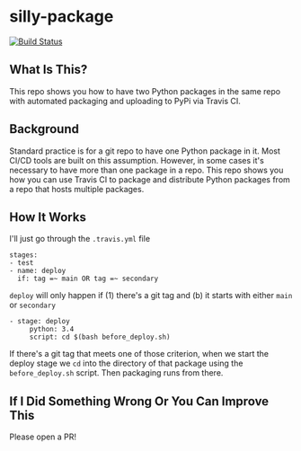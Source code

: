 # silly-package
[![Build Status](https://travis-ci.org/lukewrites/silly-package.svg?branch=master)](https://travis-ci.org/lukewrites/silly-package)

## What Is This?
This repo shows you how to have two Python packages in the same repo with automated packaging and uploading to PyPi via Travis CI.

## Background
Standard practice is for a git repo to have one Python package in it. Most CI/CD tools are built on this assumption. However, in some cases it's necessary to have more than one package in a repo. This repo shows you how you can use Travis CI to package and distribute Python packages from a repo that hosts multiple packages.

## How It Works
I'll just go through the `.travis.yml` file

```
stages:
- test
- name: deploy
  if: tag =~ main OR tag =~ secondary
```

`deploy` will only happen if (1) there's a git tag and (b) it starts with either `main` or `secondary`

```
- stage: deploy
     python: 3.4
     script: cd $(bash before_deploy.sh)
```
If there's a git tag that meets one of those criterion, when we start the deploy stage we `cd` into the directory of that package using the `before_deploy.sh` script. Then packaging runs from there.

## If I Did Something Wrong Or You Can Improve This
Please open a PR!
